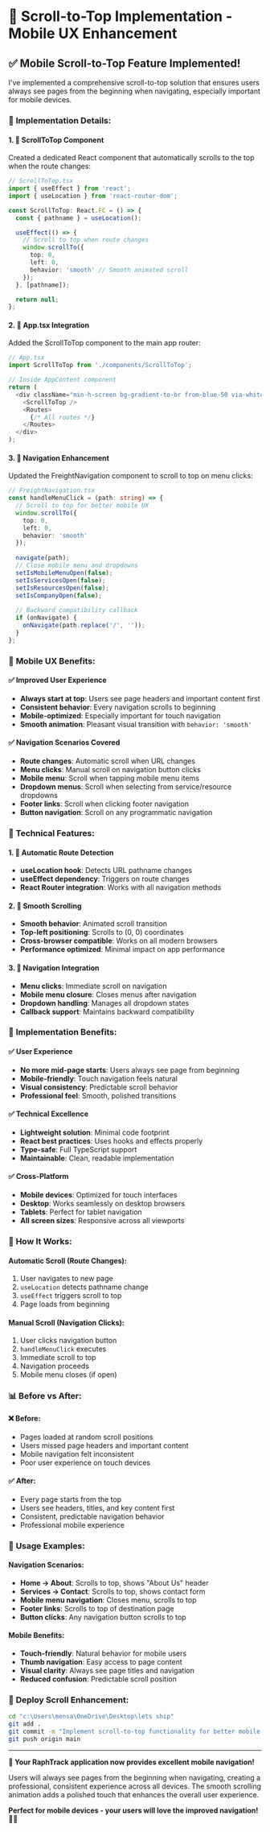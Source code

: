 # 📱 Scroll-to-Top Implementation - Mobile UX Enhancement

## ✅ **Mobile Scroll-to-Top Feature Implemented!**

I've implemented a comprehensive scroll-to-top solution that ensures users always see pages from the beginning when navigating, especially important for mobile devices.

### 🚀 **Implementation Details:**

#### **1. 📄 ScrollToTop Component**
Created a dedicated React component that automatically scrolls to the top when the route changes:

```typescript
// ScrollToTop.tsx
import { useEffect } from 'react';
import { useLocation } from 'react-router-dom';

const ScrollToTop: React.FC = () => {
  const { pathname } = useLocation();

  useEffect(() => {
    // Scroll to top when route changes
    window.scrollTo({
      top: 0,
      left: 0,
      behavior: 'smooth' // Smooth animated scroll
    });
  }, [pathname]);

  return null;
};
```

#### **2. 🔗 App.tsx Integration**
Added the ScrollToTop component to the main app router:

```typescript
// App.tsx
import ScrollToTop from './components/ScrollToTop';

// Inside AppContent component
return (
  <div className="min-h-screen bg-gradient-to-br from-blue-50 via-white to-gray-50 dark:from-gray-900 dark:via-gray-800 dark:to-blue-900 relative">
    <ScrollToTop />
    <Routes>
      {/* All routes */}
    </Routes>
  </div>
);
```

#### **3. 🧭 Navigation Enhancement**
Updated the FreightNavigation component to scroll to top on menu clicks:

```typescript
// FreightNavigation.tsx
const handleMenuClick = (path: string) => {
  // Scroll to top for better mobile UX
  window.scrollTo({
    top: 0,
    left: 0,
    behavior: 'smooth'
  });
  
  navigate(path);
  // Close mobile menu and dropdowns
  setIsMobileMenuOpen(false);
  setIsServicesOpen(false);
  setIsResourcesOpen(false);
  setIsCompanyOpen(false);
  
  // Backward compatibility callback
  if (onNavigate) {
    onNavigate(path.replace('/', ''));
  }
};
```

### 📱 **Mobile UX Benefits:**

#### **✅ Improved User Experience**
- **Always start at top**: Users see page headers and important content first
- **Consistent behavior**: Every navigation scrolls to beginning
- **Mobile-optimized**: Especially important for touch navigation
- **Smooth animation**: Pleasant visual transition with `behavior: 'smooth'`

#### **✅ Navigation Scenarios Covered**
- **Route changes**: Automatic scroll when URL changes
- **Menu clicks**: Manual scroll on navigation button clicks
- **Mobile menu**: Scroll when tapping mobile menu items
- **Dropdown menus**: Scroll when selecting from service/resource dropdowns
- **Footer links**: Scroll when clicking footer navigation
- **Button navigation**: Scroll on any programmatic navigation

### 🎯 **Technical Features:**

#### **1. 🔄 Automatic Route Detection**
- **useLocation hook**: Detects URL pathname changes
- **useEffect dependency**: Triggers on route changes
- **React Router integration**: Works with all navigation methods

#### **2. 📱 Smooth Scrolling**
- **Smooth behavior**: Animated scroll transition
- **Top-left positioning**: Scrolls to (0, 0) coordinates
- **Cross-browser compatible**: Works on all modern browsers
- **Performance optimized**: Minimal impact on app performance

#### **3. 🧭 Navigation Integration**
- **Menu clicks**: Immediate scroll on navigation
- **Mobile menu closure**: Closes menus after navigation
- **Dropdown handling**: Manages all dropdown states
- **Callback support**: Maintains backward compatibility

### 🔧 **Implementation Benefits:**

#### **✅ User Experience**
- **No more mid-page starts**: Users always see page from beginning
- **Mobile-friendly**: Touch navigation feels natural
- **Visual consistency**: Predictable scroll behavior
- **Professional feel**: Smooth, polished transitions

#### **✅ Technical Excellence**
- **Lightweight solution**: Minimal code footprint
- **React best practices**: Uses hooks and effects properly
- **Type-safe**: Full TypeScript support
- **Maintainable**: Clean, readable implementation

#### **✅ Cross-Platform**
- **Mobile devices**: Optimized for touch interfaces
- **Desktop**: Works seamlessly on desktop browsers
- **Tablets**: Perfect for tablet navigation
- **All screen sizes**: Responsive across all viewports

### 🚀 **How It Works:**

#### **Automatic Scroll (Route Changes):**
1. User navigates to new page
2. `useLocation` detects pathname change
3. `useEffect` triggers scroll to top
4. Page loads from beginning

#### **Manual Scroll (Navigation Clicks):**
1. User clicks navigation button
2. `handleMenuClick` executes
3. Immediate scroll to top
4. Navigation proceeds
5. Mobile menu closes (if open)

### 📊 **Before vs After:**

#### **❌ Before:**
- Pages loaded at random scroll positions
- Users missed page headers and important content
- Mobile navigation felt inconsistent
- Poor user experience on touch devices

#### **✅ After:**
- Every page starts from the top
- Users see headers, titles, and key content first
- Consistent, predictable navigation behavior
- Professional mobile experience

### 🎯 **Usage Examples:**

#### **Navigation Scenarios:**
- **Home → About**: Scrolls to top, shows "About Us" header
- **Services → Contact**: Scrolls to top, shows contact form
- **Mobile menu navigation**: Closes menu, scrolls to top
- **Footer links**: Scrolls to top of destination page
- **Button clicks**: Any navigation button scrolls to top

#### **Mobile Benefits:**
- **Touch-friendly**: Natural behavior for mobile users
- **Thumb navigation**: Easy access to page content
- **Visual clarity**: Always see page titles and navigation
- **Reduced confusion**: Predictable scroll position

### 🚀 **Deploy Scroll Enhancement:**

```bash
cd "c:\Users\mensa\OneDrive\Desktop\lets ship"
git add .
git commit -m "Implement scroll-to-top functionality for better mobile UX - automatic and manual scroll on navigation"
git push origin main
```

---

**🎉 Your RaphTrack application now provides excellent mobile navigation!**

Users will always see pages from the beginning when navigating, creating a professional, consistent experience across all devices. The smooth scrolling animation adds a polished touch that enhances the overall user experience.

**Perfect for mobile devices - your users will love the improved navigation!** 📱✨
